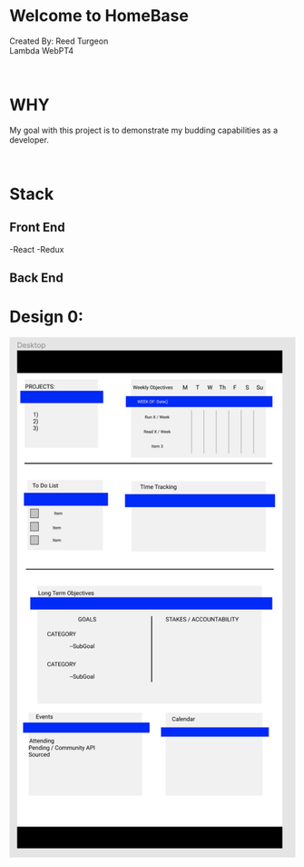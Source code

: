# Welcome to HomeBase
Created By: Reed Turgeon <br>
Lambda WebPT4

<br>

# WHY
My goal with this project is to demonstrate my budding capabilities as a developer. 

<br>

# Stack

## Front End
-React
-Redux

## Back End


# Design 0:
<img src='/readMe_imgs/HomeBase_Desktop_Design0.png'>






